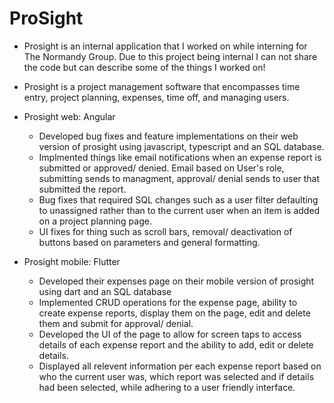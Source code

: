 # ProSight

- Prosight is an internal application that I worked on while interning for The Normandy Group. Due to this project being internal I can not share the code but can describe some of the things I worked on!
- Prosight is a project management software that encompasses time entry, project planning, expenses, time off, and managing users.

- Prosight web: Angular
    - Developed bug fixes and feature implementations on their web version of prosight using javascript, typescript and an SQL database.
    - Implmented things like email notifications when an expense report is submitted or approved/ denied. Email based on User's role, submitting sends to managment, approval/ denial sends to user that submitted the report.
    - Bug fixes that required SQL changes such as a user filter defaulting to unassigned rather than to the current user when an item is added on a project planning page.
    - UI fixes for thing such as scroll bars, removal/ deactivation of buttons based on parameters and general formatting. 

- Prosight mobile: Flutter
    - Developed their expenses page on their mobile version of prosight using dart and an SQL database
    - Implemented CRUD operations for the expense page, ability to create expense reports, display them on the page, edit and delete them and submit for approval/ denial.
    - Developed the UI of the page to allow for screen taps to access details of each expense report and the ability to add, edit or delete details.
    - Displayed all relevent information per each expense report based on who the current user was, which report was selected and if details had been selected, while adhering to a user friendly interface.
